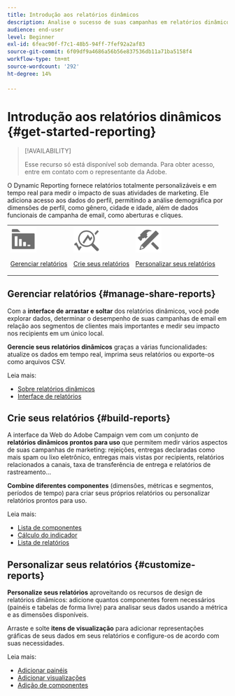 ```yaml
---
title: Introdução aos relatórios dinâmicos
description: Analise o sucesso de suas campanhas em relatórios dinâmicos incorporados ou personalizados.
audience: end-user
level: Beginner
exl-id: 6feac90f-f7c1-48b5-94ff-7fef92a2af83
source-git-commit: 6f09df9a4686a56b56e837536db11a71ba5158f4
workflow-type: tm+mt
source-wordcount: '292'
ht-degree: 14%

---
```


# Introdução aos relatórios dinâmicos {#get-started-reporting}

>[!AVAILABILITY]
>
>Esse recurso só está disponível sob demanda. Para obter acesso, entre em contato com o representante da Adobe.

O Dynamic Reporting fornece relatórios totalmente personalizáveis e em tempo real para medir o impacto de suas atividades de marketing. Ele adiciona acesso aos dados do perfil, permitindo a análise demográfica por dimensões de perfil, como gênero, cidade e idade, além de dados funcionais de campanha de email, como aberturas e cliques.

<table>
<tr>
<td><img src="assets/do-not-localize/icon_manage.svg" width="60px"><p><a href="#manage-share-reports">Gerenciar relatórios</a></p></td><td><img src="assets/do-not-localize/icon_build.svg" width="60px"><p><a href="#build-reports">Crie seus relatórios</a></p></td><td><img src="assets/do-not-localize/icon_customize.svg" width="60px"><p><a href="#customize-reports">Personalizar seus relatórios</a></p></td></tr>
</table>

## Gerenciar relatórios {#manage-share-reports}

Com a **interface de arrastar e soltar** dos relatórios dinâmicos, você pode explorar dados, determinar o desempenho de suas campanhas de email em relação aos segmentos de clientes mais importantes e medir seu impacto nos recipients em um único local.

**Gerencie seus relatórios dinâmicos** graças a várias funcionalidades: atualize os dados em tempo real, imprima seus relatórios ou exporte-os como arquivos CSV.

Leia mais:

* [Sobre relatórios dinâmicos](about-dynamic-reports.md)
* [Interface de relatórios](reporting-interface.md)

## Crie seus relatórios {#build-reports}

A interface da Web do Adobe Campaign vem com um conjunto de **relatórios dinâmicos prontos para uso** que permitem medir vários aspectos de suas campanhas de marketing: rejeições, entregas declaradas como mais spam ou lixo eletrônico, entregas mais vistas por recipients, relatórios relacionados a canais, taxa de transferência de entrega e relatórios de rastreamento...

**Combine diferentes componentes** (dimensões, métricas e segmentos, períodos de tempo) para criar seus próprios relatórios ou personalizar relatórios prontos para uso.

Leia mais:

* [Lista de componentes](list-of-components.md)
* [Cálculo do indicador](indicator-calculation.md)
* [Lista de relatórios](defining-the-report-period.md)

## Personalizar seus relatórios {#customize-reports}

**Personalize seus relatórios** aproveitando os recursos de design de relatórios dinâmicos: adicione quantos componentes forem necessários (painéis e tabelas de forma livre) para analisar seus dados usando a métrica e as dimensões disponíveis.

Arraste e solte **itens de visualização** para adicionar representações gráficas de seus dados em seus relatórios e configure-os de acordo com suas necessidades.

Leia mais:

* [Adicionar painéis](adding-panels.md)
* [Adicionar visualizações](adding-visualizations.md)
* [Adição de componentes](adding-components.md)
